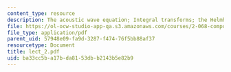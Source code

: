 ```yaml
---
content_type: resource
description: The acoustic wave equation; Integral transforms; the Helmholtz equation
file: https://ol-ocw-studio-app-qa.s3.amazonaws.com/courses/2-068-computational-ocean-acoustics-13-853-spring-2003/ba33cc5ba17bda8153dbb2143b5e82b9_lect_2.pdf
file_type: application/pdf
parent_uid: 57948e09-fa9d-3287-f474-76f5bb88af37
resourcetype: Document
title: lect_2.pdf
uid: ba33cc5b-a17b-da81-53db-b2143b5e82b9
---
```

